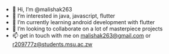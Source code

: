 - 👋 Hi, I’m @malishak263
- 👀 I’m interested in java, javascript, flutter
- 🌱 I’m currently learning android development with flutter
- 💞️ I’m looking to collaborate on a lot of masterpiece projects
- 📫 get in touch with me on malishak263@gmail.com or r209777z@students.msu.ac.zw

<!---
malishak263/malishak263 is a ✨ special ✨ repository because its `README.md` (this file) appears on your GitHub profile.
You can click the Preview link to take a look at your changes.
--->
